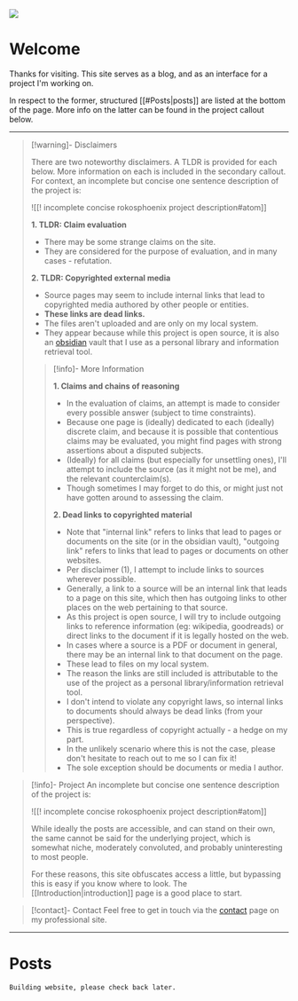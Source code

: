 <img src="https://i.redd.it/dt8nufdli8za1.jpg" class="header-image">

# Welcome

Thanks for visiting. This site serves as a blog, and as an interface for a project I'm working on. 

In respect to the former, structured [[#Posts|posts]] are listed at the bottom of the page. More info on the latter can be found in the project callout below.

---

> [!warning]- Disclaimers
> 
> There are two noteworthy disclaimers. A TLDR is provided for each below. More information on each is included in the secondary callout. For context, an incomplete but concise one sentence description of the project is:
> 
> ![[! incomplete concise rokosphoenix project description#atom]]
> 
> **1. TLDR: Claim evaluation**
> - There may be some strange claims on the site.
> - They are considered for the purpose of evaluation, and in many cases - refutation.
> 
> **2. TLDR: Copyrighted external media**
> - Source pages may seem to include internal links that lead to copyrighted media authored by other people or entities.
> - **These links are dead links.**
> - The files aren't uploaded and are only on my local system.
> - They appear because while this project is open source, it is also an [obsidian](https://obsidian.md) vault that I use as a personal library and information retrieval tool.
> 
>> [!info]- More Information
>>
>> **1. Claims and chains of reasoning**
>>- In the evaluation of claims, an attempt is made to consider every possible answer (subject to time constraints).
>> - Because one page is (ideally) dedicated to each (ideally) discrete claim, and because it is possible that contentious claims may be evaluated, you might find pages with strong assertions about a disputed subjects.
>> - (Ideally) for all claims (but especially for unsettling ones), I'll attempt to include the source (as it might not be me), and the relevant counterclaim(s).
>> 	- Though sometimes I may forget to do this, or might just not have gotten around to assessing the claim.
>>
>> **2. Dead links to copyrighted material**
>> - Note that "internal link" refers to links that lead to pages or documents on the site (or in the obsidian vault), "outgoing link" refers to links that lead to pages or documents on other websites.
>> - Per disclaimer (1), I attempt to include links to sources wherever possible.
>> 	- Generally, a link to a source will be an internal link that leads to a page on this site, which then has outgoing links to other places on the web pertaining to that source.
>>- As this project is open source, I will try to include outgoing links to reference information (eg: wikipedia, goodreads) or direct links to the document if it is legally hosted on the web.
>> - In cases where a source is a PDF or document in general, there may be an internal link to that document on the page.
>> 	- These lead to files on my local system.
>> 	- The reason the links are still included is attributable to the use of the project as a personal library/information retrieval tool.
>> - I don't intend to violate any copyright laws, so internal links to documents should always be dead links (from your perspective).
>> 	- This is true regardless of copyright actually - a hedge on my part.
>> 	- In the unlikely scenario where this is not the case, please don't hesitate to reach out to me so I can fix it!
>> 	- The sole exception should be documents or media I author.

> [!info]- Project
> An incomplete but concise one sentence description of the project is:
> 
> ![[! incomplete concise rokosphoenix project description#atom]]
> 
> While ideally the posts are accessible, and can stand on their own, the same cannot be said for the underlying project, which is somewhat niche, moderately convoluted, and probably uninteresting to most people.
> 
> For these reasons, this site obfuscates access a little, but bypassing this is easy if you know where to look. The [[Introduction|introduction]] page is a good place to start.

> [!contact]- Contact
> Feel free to get in touch via the [contact](https://www.harttraveller.com) page on my professional site.

---
# Posts

`Building website, please check back later.`